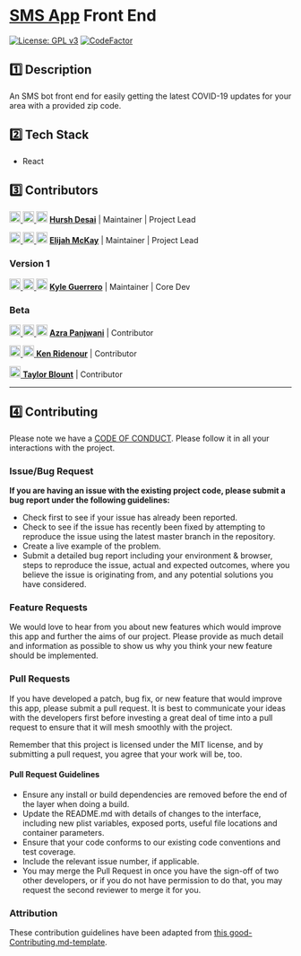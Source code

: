 # [SMS App](https://sms.ncov19.us/) Front End

[![License: GPL v3](https://img.shields.io/badge/License-GPLv3-blue.svg)](https://www.gnu.org/licenses/gpl-3.0)
[![CodeFactor](https://www.codefactor.io/repository/github/ncov19-us/ncov19-sms-bot-frontend/badge)](https://www.codefactor.io/repository/github/ncov19-us/ncov19-sms-bot-frontend)

## 1️⃣ Description

An SMS bot front end for easily getting the latest COVID-19 updates for your area with a provided zip code.

## 2️⃣ Tech Stack 

- React

## 3️⃣ Contributors

[<img src="https://github.com/favicon.ico" width="20"> ](https://github.com/hurshd0)    [ <img src="https://static.licdn.com/sc/h/al2o9zrvru7aqj8e1x2rzsrca" width="20"> ](https://www.linkedin.com/in/hurshd/)    [<img src="https://twitter.com/favicon.ico" width="20">](https://twitter.com/hurshd0)    **[Hursh Desai](https://hurshdesai.com/)**    |    Maintainer | Project Lead

[<img src="https://github.com/favicon.ico" width="20"> ](https://github.com/ElijahMcKay)    [ <img src="https://static.licdn.com/sc/h/al2o9zrvru7aqj8e1x2rzsrca" width="20"> ](https://www.linkedin.com/in/elijahmckay/)    [<img src="https://twitter.com/favicon.ico" width="20">](https://twitter.com/ElijahMcKay10)    **[Elijah McKay](https://github.com/ElijahMcKay)**    |    Maintainer | Project Lead

### Version 1

[<img src="https://github.com/favicon.ico" width="20"> ](https://github.com/AceMouty)    [ <img src="https://static.licdn.com/sc/h/al2o9zrvru7aqj8e1x2rzsrca" width="20"> ](https://www.linkedin.com/in/acemouty/)    [<img src="https://twitter.com/favicon.ico" width="20">](https://twitter.com/AceMouty)    **[Kyle Guerrero](https://github.com/AceMouty)**    |    Maintainer | Core Dev

### Beta 

[<img src="https://github.com/favicon.ico" width="20"> ](https://github.com/azrap)    [ <img src="https://static.licdn.com/sc/h/al2o9zrvru7aqj8e1x2rzsrca" width="20"> ](https://www.linkedin.com/in/azrapanjwani/)    [<img src="https://twitter.com/favicon.ico" width="20">](https://twitter.com/AzraP)    **[Azra Panjwani](https://github.com/azrap)**    |    Contributor

[<img src="https://github.com/favicon.ico" width="20"> ](https://github.com/ken1286)    [ <img src="https://static.licdn.com/sc/h/al2o9zrvru7aqj8e1x2rzsrca" width="20"> ](https://www.linkedin.com/in/kenridenour/)     **[Ken Ridenour](https://github.com/ken1286)**    |    Contributor

[<img src="https://github.com/favicon.ico" width="20"> ](https://github.com/thirdeyeclub)     **[Taylor Blount](https://github.com/thirdeyeclub)**    |    Contributor

---

##  4️⃣ Contributing

Please note we have a [CODE OF CONDUCT](./CODE_OF_CONDUCT.md). Please follow it in all your interactions with the project.

### Issue/Bug Request

 **If you are having an issue with the existing project code, please submit a bug report under the following guidelines:**
 - Check first to see if your issue has already been reported.
 - Check to see if the issue has recently been fixed by attempting to reproduce the issue using the latest master branch in the repository.
 - Create a live example of the problem.
 - Submit a detailed bug report including your environment & browser, steps to reproduce the issue, actual and expected outcomes,  where you believe the issue is originating from, and any potential solutions you have considered.

### Feature Requests

We would love to hear from you about new features which would improve this app and further the aims of our project. Please provide as much detail and information as possible to show us why you think your new feature should be implemented.

### Pull Requests

If you have developed a patch, bug fix, or new feature that would improve this app, please submit a pull request. It is best to communicate your ideas with the developers first before investing a great deal of time into a pull request to ensure that it will mesh smoothly with the project.

Remember that this project is licensed under the MIT license, and by submitting a pull request, you agree that your work will be, too.

#### Pull Request Guidelines

- Ensure any install or build dependencies are removed before the end of the layer when doing a build.
- Update the README.md with details of changes to the interface, including new plist variables, exposed ports, useful file locations and container parameters.
- Ensure that your code conforms to our existing code conventions and test coverage.
- Include the relevant issue number, if applicable.
- You may merge the Pull Request in once you have the sign-off of two other developers, or if you do not have permission to do that, you may request the second reviewer to merge it for you.

### Attribution

These contribution guidelines have been adapted from [this good-Contributing.md-template](https://gist.github.com/PurpleBooth/b24679402957c63ec426).
